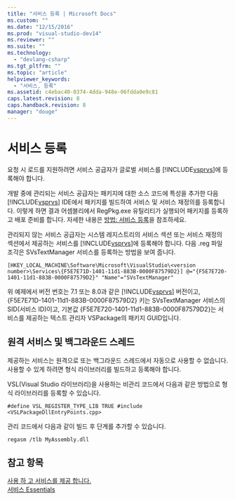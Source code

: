 ```yaml
---
title: "서비스 등록 | Microsoft Docs"
ms.custom: ""
ms.date: "12/15/2016"
ms.prod: "visual-studio-dev14"
ms.reviewer: ""
ms.suite: ""
ms.technology: 
  - "devlang-csharp"
ms.tgt_pltfrm: ""
ms.topic: "article"
helpviewer_keywords: 
  - "서비스, 등록"
ms.assetid: c4ebac40-0374-4dda-948e-06fdda0e9c81
caps.latest.revision: 8
caps.handback.revision: 8
manager: "douge"
---
```

# 서비스 등록
요청 시 로드를 지원하려면 서비스 공급자가 글로벌 서비스를 [!INCLUDE[vsprvs](../assembler/masm/includes/vsprvs_md.md)]에 등록해야 합니다.  
  
 개발 중에 관리되는 서비스 공급자는 패키지에 대한 소스 코드에 특성을 추가한 다음 [!INCLUDE[vsprvs](../assembler/masm/includes/vsprvs_md.md)] IDE에서 패키지를 빌드하여 서비스 및 서비스 재정의를 등록합니다. 이렇게 하면 결과 어셈블리에서 RegPkg.exe 유틸리티가 실행되어 패키지를 등록하고 배포 준비를 합니다. 자세한 내용은 [방법: 서비스 등록](../misc/how-to-register-a-service.md)을 참조하세요.  
  
 관리되지 않는 서비스 공급자는 시스템 레지스트리의 서비스 섹션 또는 서비스 재정의 섹션에서 제공하는 서비스를 [!INCLUDE[vsprvs](../assembler/masm/includes/vsprvs_md.md)]에 등록해야 합니다. 다음 .reg 파일 조각은 SVsTextManager 서비스를 등록하는 방법을 보여 줍니다.  
  
```  
[HKEY_LOCAL_MACHINE\Software\Microsoft\VisualStudio\<version number>\Services\{F5E7E71D-1401-11d1-883B-0000F87579D2}] @="{F5E7E720-1401-11d1-883B-0000F87579D2}" "Name"="SVsTextManager"  
```  
  
 위 예제에서 버전 번호는 7.1 또는 8.0과 같은 [!INCLUDE[vsprvs](../assembler/masm/includes/vsprvs_md.md)] 버전이고, {F5E7E71D\-1401\-11d1\-883B\-0000F87579D2} 키는 SVsTextManager 서비스의 SID\(서비스 ID\)이고, 기본값 {F5E7E720\-1401\-11d1\-883B\-0000F87579D2}는 서비스를 제공하는 텍스트 관리자 VSPackage의 패키지 GUID입니다.  
  
## 원격 서비스 및 백그라운드 스레드  
 제공하는 서비스는 원격으로 또는 백그라운드 스레드에서 자동으로 사용할 수 없습니다. 사용할 수 있게 하려면 형식 라이브러리를 빌드하고 등록해야 합니다.  
  
 VSL\(Visual Studio 라이브러리\)을 사용하는 비관리 코드에서 다음과 같은 방법으로 형식 라이브러리를 등록할 수 있습니다.  
  
```  
#define VSL_REGISTER_TYPE_LIB TRUE #include <VSLPackageDllEntryPoints.cpp>  
```  
  
 관리 코드에서 다음과 같이 빌드 후 단계를 추가할 수 있습니다.  
  
```  
regasm /tlb MyAssembly.dll  
```  
  
## 참고 항목  
 [사용 하 고 서비스를 제공 합니다.](../Topic/Using%20and%20Providing%20Services.md)   
 [서비스 Essentials](../Topic/Service%20Essentials.md)